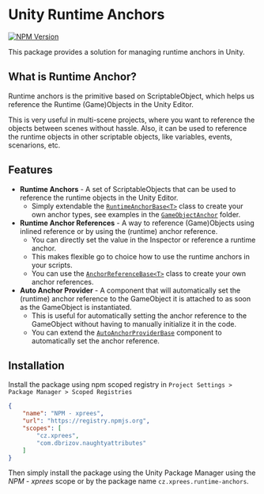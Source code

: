 ﻿# Unity Runtime Anchors

[![NPM Version](https://img.shields.io/npm/v/cz.xprees.runtime-anchors)](https://www.npmjs.com/package/cz.xprees.runtime-anchors)

This package provides a solution for managing runtime anchors in Unity.

## What is Runtime Anchor?

Runtime anchors is the primitive based on ScriptableObject, which helps us reference the Runtime (Game)Objects in the Unity Editor.

This is very useful in multi-scene projects, where you want to reference the objects between scenes without hassle.
Also, it can be used to reference the runtime objects in other scriptable objects, like variables, events, scenarions, etc.

## Features

- **Runtime Anchors** - A set of ScriptableObjects that can be used to reference the runtime objects in the Unity Editor.
    - Simply extendable the [`RuntimeAnchorBase<T>`](Runtime/Base/RuntimeAnchorBase.cs) class to create your own anchor types, see examples
      in the [`GameObjectAnchor`](Runtime/GameObjectAnchor.cs) folder.
- **Runtime Anchor References** - A way to reference (Game)Objects using inlined reference or by using the (runtime) anchor reference.
    - You can directly set the value in the Inspector or reference a runtime anchor.
    - This makes flexible go to choice how to use the runtime anchors in your scripts.
    - You can use the [`AnchorReferenceBase<T>`](Runtime/Base/Reference/AnchorReferenceBase.cs) class to create your own anchor references.
- **Auto Anchor Provider** - A component that will automatically set the (runtime) anchor reference to the GameObject it is attached to as soon as the
  GameObject is instantiated.
    - This is useful for automatically setting the anchor reference to the GameObject without having to manually initialize it in the code.
    - You can extend the [`AutoAnchorProviderBase`](Runtime/Base/AutoAnchorProviderBase.cs) component to automatically set the anchor reference.

## Installation

Install the package using npm scoped registry in `Project Settings > Package Manager > Scoped Registries`

```json
{
    "name": "NPM - xprees",
    "url": "https://registry.npmjs.org",
    "scopes": [
        "cz.xprees",
        "com.dbrizov.naughtyattributes"
    ]
}

```

Then simply install the package using the Unity Package Manager using the _NPM - xprees_ scope or by the package name `cz.xprees.runtime-anchors`.

